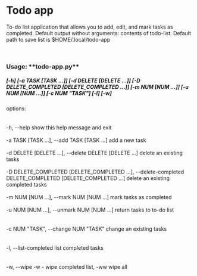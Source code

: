 # Todo app
<p>To-do list application that allows you to add, edit, and mark tasks as completed. Default output without arguments:
contents of todo-list. Default path to save list is $HOME/.local/todo-app</p>
<br> 
<h3>Usage: **todo-app.py**</h3>  

<h5><em>[-h] [-a TASK [TASK ...]] [-d DELETE [DELETE ...]] [-D DELETE_COMPLETED [DELETE_COMPLETED ...]] [-m NUM [NUM ...]] [-u NUM [NUM ...]] [-c NUM "TASK"] [-l] [-w]</em></h5>

options:
<br><br>  
  -h, --help            show this help message and exit
<br> <br> 
  -a TASK [TASK ...], --add TASK [TASK ...]
                        add a new task
<br> <br> 
  -d DELETE [DELETE ...], --delete DELETE [DELETE ...]
                        delete an existing tasks
<br> <br> 
  -D DELETE_COMPLETED [DELETE_COMPLETED ...], --delete-completed DELETE_COMPLETED [DELETE_COMPLETED ...]
                        delete an existing completed tasks
<br> <br> 
  -m NUM [NUM ...], --mark NUM [NUM ...]
                        mark tasks as completed
<br> <br> 
  -u NUM [NUM ...], --unmark NUM [NUM ...]
                        return tasks to to-do list
<br><br>  
  -c NUM "TASK", --change NUM "TASK"
                        change an existing tasks
<br><br>  
  -l, --list-completed  list completed tasks
<br><br>  
  -w, --wipe            -w - wipe completed list, -ww wipe all
